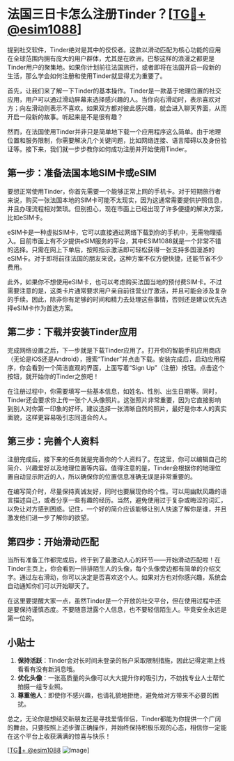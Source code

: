 # 法国三日卡怎么注册Tinder？[[TG💪+ @esim1088](https://t.me/s/esim1088)]

提到社交软件，Tinder绝对是其中的佼佼者。这款以滑动匹配为核心功能的应用在全球范围内拥有庞大的用户群体，尤其是在欧洲，巴黎这样的浪漫之都更是Tinder用户的聚集地。如果你计划前往法国旅行，或者即将在法国开启一段新的生活，那么学会如何注册和使用Tinder就显得尤为重要了。

首先，让我们来了解一下Tinder的基本操作。Tinder是一款基于地理位置的社交应用，用户可以通过滑动屏幕来选择感兴趣的人。当你向右滑动时，表示喜欢对方；向左滑动则表示不喜欢。如果双方都对彼此感兴趣，就会进入聊天界面，从而开启一段新的故事。听起来是不是很有趣？

然而，在法国使用Tinder并非只是简单地下载一个应用程序这么简单。由于地理位置和服务限制，你需要解决几个关键问题，比如网络连接、语言障碍以及身份验证等。接下来，我们就一步步教你如何成功注册并开始使用Tinder。

## 第一步：准备法国本地SIM卡或eSIM

要想正常使用Tinder，你首先需要一个能够正常上网的手机卡。对于短期旅行者来说，购买一张法国本地的SIM卡可能不太现实，因为这通常需要提供护照信息，并且办理流程相对繁琐。但别担心，现在市面上已经出现了许多便捷的解决方案，比如eSIM卡。

eSIM卡是一种虚拟SIM卡，它可以直接通过网络下载到你的手机中，无需物理插入。目前市面上有不少提供eSIM服务的平台，其中ESIM1088就是一个非常不错的选择。只需在网上下单后，按照指示激活即可轻松获得一张支持多国漫游的eSIM卡。对于即将前往法国的朋友来说，这种方案不仅方便快捷，还能节省不少费用。

此外，如果你不想使用eSIM卡，也可以考虑购买法国当地的预付费SIM卡。不过需要注意的是，这类卡片通常要求用户亲自前往营业厅激活，并且可能会涉及复杂的手续。因此，除非你有足够的时间和精力去处理这些事情，否则还是建议优先选择eSIM卡作为首选方案。

## 第二步：下载并安装Tinder应用

完成网络设置之后，下一步就是下载Tinder应用了。打开你的智能手机应用商店（无论是iOS还是Android），搜索“Tinder”并点击下载。安装完成后，启动应用程序，你会看到一个简洁直观的界面，上面写着“Sign Up”（注册）按钮。点击这个按钮，就开始你的Tinder之旅吧！

在注册过程中，你需要填写一些基本信息，如姓名、性别、出生日期等。同时，Tinder还会要求你上传一张个人头像照片。这张照片非常重要，因为它直接影响到别人对你第一印象的好坏。建议选择一张清晰自然的照片，最好是你本人的真实面貌，这样更容易吸引志同道合的人。

## 第三步：完善个人资料

注册完成后，接下来的任务就是完善你的个人资料了。在这里，你可以编辑自己的简介、兴趣爱好以及地理位置等内容。值得注意的是，Tinder会根据你的地理位置自动显示附近的人，所以确保你的位置信息准确无误是非常重要的。

在编写简介时，尽量保持真诚友好，同时也要展现你的个性。可以用幽默风趣的语言描述自己，或者分享一些有趣的经历。当然，避免使用过于复杂或晦涩的词汇，以免让对方感到困惑。记住，一个好的简介应该能够让别人快速了解你是谁，并且激发他们进一步了解你的欲望。

## 第四步：开始滑动匹配

当所有准备工作都完成后，终于到了最激动人心的环节——开始滑动匹配啦！在Tinder主页上，你会看到一排排陌生人的头像，每个头像旁边都有简单的介绍文字。通过左右滑动，你可以决定是否喜欢这个人。如果对方也对你感兴趣，系统会自动通知你们可以开始聊天了。

在这里要提醒大家一点，虽然Tinder是一个开放的社交平台，但在使用过程中还是要保持谨慎态度。不要随意泄露个人信息，也不要轻信陌生人。毕竟安全永远是第一位的。

## 小贴士

1. **保持活跃**：Tinder会对长时间未登录的账户采取限制措施，因此记得定期上线看看有没有新消息哦。
2. **优化头像**：一张高质量的头像可以大大提升你的吸引力，不妨找专业人士帮忙拍摄一组专业照。
3. **尊重他人**：即使你不感兴趣，也请礼貌地拒绝，避免给对方带来不必要的困扰。

总之，无论你是想结交新朋友还是寻找爱情伴侣，Tinder都能为你提供一个广阔的舞台。只要按照上述步骤正确操作，并始终保持积极乐观的心态，相信你一定能在这个平台上收获满满的惊喜与快乐！

[[TG💪+ @esim1088](https://t.me/s/esim1088) ![Image](https://i.postimg.cc/4NQfJmqS/Snipaste-2025-05-13-00-14-12.png)]